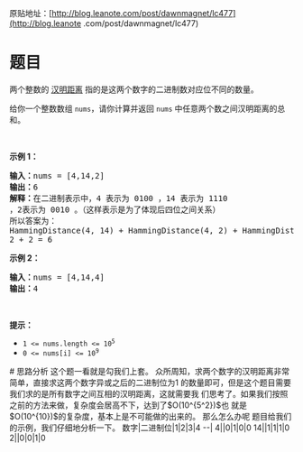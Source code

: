 原贴地址：[http://blog.leanote.com/post/dawnmagnet/lc477](http://blog.leanote
.com/post/dawnmagnet/lc477)
# 题目
<div class="notranslate"><p>两个整数的&nbsp;<a 
href="https://baike.baidu.com/item/%E6%B1%89%E6%98%8E%E8%B7%9D%E7%A6%BB/47517
4?fr=aladdin">汉明距离</a> 指的是这两个数字的二进制数对应位不同的数量。</p>
<p>给你一个整数数组 <code>nums</code>，请你计算并返回 <code>nums</code> 
中任意两个数之间汉明距离的总和。</p>
<p>&nbsp;</p>
<p><strong>示例 1：</strong></p>
<pre><strong>输入：</strong>nums = [4,14,2]
<strong>输出：</strong>6
<strong>解释：</strong>在二进制表示中，4 表示为 0100 ，14 表示为 1110 
，2表示为 0010 。（这样表示是为了体现后四位之间关系）
所以答案为：
HammingDistance(4, 14) + HammingDistance(4, 2) + HammingDistance(14, 2) = 2 + 
2 + 2 = 6
</pre>
<p><strong>示例 2：</strong></p>
<pre><strong>输入：</strong>nums = [4,14,4]
<strong>输出：</strong>4
</pre>
<p>&nbsp;</p>
<p><strong>提示：</strong></p>
<ul>
    <li><code>1 &lt;= nums.length &lt;= 10<sup>5</sup></code></li>
    <li><code>0 &lt;= nums[i] &lt;= 10<sup>9</sup></code></li>
</ul>
</div>
# 思路分析
这个题一看就是勾我们上套。
众所周知，求两个数字的汉明距离非常简单，直接求这两个数字异或之后的二进制位为1
的数量即可，但是这个题目需要我们求的是所有数字之间互相的汉明距离，这就需要我
们思考了。如果我们按照之前的方法来做，复杂度会居高不下，达到了$O(10^{5^2})$也
就是$O(10^{10})$的复杂度，基本上是不可能做的出来的。
那么怎么办呢
题目给我们的示例，我们仔细地分析一下。
数字|二进制位|1|2|3|4
--|
4||0|1|0|0
14||1|1|1|0
2||0|0|1|0